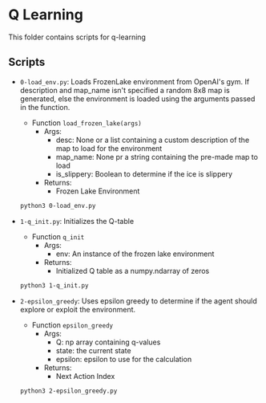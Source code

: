 # Q Learning

This folder contains scripts for q-learning 

## Scripts

- `0-load_env.py`: Loads FrozenLake environment from OpenAI's gym. If description and map_name isn't specified a random 8x8 map is generated, else the environment is loaded using the arguments passed in the function.
    - Function `load_frozen_lake(args)`
        - Args:
            - desc: None or a list containing a custom description of the map to load for the environment
            - map_name: None pr a string containing the pre-made map to load
            - is_slippery: Boolean to determine if the ice is slippery
        - Returns:
            - Frozen Lake Environment
    ```bash
    python3 0-load_env.py
    ```

- `1-q_init.py`: Initializes the Q-table
    - Function `q_init`
        - Args:
            - env: An instance of the frozen lake environment
        - Returns:
            - Initialized Q table as a numpy.ndarray of zeros
    ```bash
    python3 1-q_init.py
    ```

- `2-epsilon_greedy`: Uses epsilon greedy to determine if the agent should explore or exploit the environment.
    - Function `epsilon_greedy`
        - Args:
            - Q: np array containing q-values
            - state: the current state
            - epsilon: epsilon to use for the calculation
        - Returns:
            - Next Action Index
    ```bash
    python3 2-epsilon_greedy.py
    ```